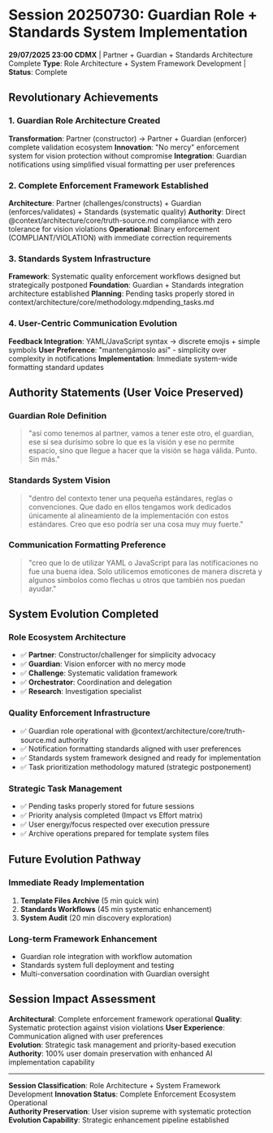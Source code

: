 # Session 20250730: Guardian Role + Standards System Implementation

**29/07/2025 23:00 CDMX** | Partner + Guardian + Standards Architecture Complete
**Type**: Role Architecture + System Framework Development | **Status**: Complete

## Revolutionary Achievements

### 1. Guardian Role Architecture Created
**Transformation**: Partner (constructor) → Partner + Guardian (enforcer) complete validation ecosystem
**Innovation**: "No mercy" enforcement system for vision protection without compromise
**Integration**: Guardian notifications using simplified visual formatting per user preferences

### 2. Complete Enforcement Framework Established  
**Architecture**: Partner (challenges/constructs) + Guardian (enforces/validates) + Standards (systematic quality)
**Authority**: Direct @context/architecture/core/truth-source.md compliance with zero tolerance for vision violations
**Operational**: Binary enforcement (COMPLIANT/VIOLATION) with immediate correction requirements

### 3. Standards System Infrastructure
**Framework**: Systematic quality enforcement workflows designed but strategically postponed
**Foundation**: Guardian + Standards integration architecture established
**Planning**: Pending tasks properly stored in context/architecture/core/methodology.mdpending_tasks.md

### 4. User-Centric Communication Evolution
**Feedback Integration**: YAML/JavaScript syntax → discrete emojis + simple symbols
**User Preference**: "mantengámoslo así" - simplicity over complexity in notifications
**Implementation**: Immediate system-wide formatting standard updates

## Authority Statements (User Voice Preserved)

### Guardian Role Definition
> "así como tenemos al partner, vamos a tener este otro, el guardian, ese sí sea durísimo sobre lo que es la visión y ese no permite espacio, sino que llegue a hacer que la visión se haga válida. Punto. Sin más."

### Standards System Vision  
> "dentro del contexto tener una pequeña estándares, reglas o convenciones. Que dado en ellos tengamos work dedicados únicamente al alineamiento de la implementación con estos estándares. Creo que eso podría ser una cosa muy muy fuerte."

### Communication Formatting Preference
> "creo que lo de utilizar YAML o JavaScript para las notificaciones no fue una buena idea. Solo utilicemos emoticones de manera discreta y algunos símbolos como flechas u otros que también nos puedan ayudar."

## System Evolution Completed

### Role Ecosystem Architecture
- ✅ **Partner**: Constructor/challenger for simplicity advocacy  
- ✅ **Guardian**: Vision enforcer with no mercy mode
- ✅ **Challenge**: Systematic validation framework
- ✅ **Orchestrator**: Coordination and delegation  
- ✅ **Research**: Investigation specialist

### Quality Enforcement Infrastructure
- ✅ Guardian role operational with @context/architecture/core/truth-source.md authority
- ✅ Notification formatting standards aligned with user preferences
- ✅ Standards system framework designed and ready for implementation
- ✅ Task prioritization methodology matured (strategic postponement)

### Strategic Task Management
- ✅ Pending tasks properly stored for future sessions
- ✅ Priority analysis completed (Impact vs Effort matrix)
- ✅ User energy/focus respected over execution pressure
- ✅ Archive operations prepared for template system files

## Future Evolution Pathway

### Immediate Ready Implementation
1. **Template Files Archive** (5 min quick win)
2. **Standards Workflows** (45 min systematic enhancement)  
3. **System Audit** (20 min discovery exploration)

### Long-term Framework Enhancement
- Guardian role integration with workflow automation
- Standards system full deployment and testing
- Multi-conversation coordination with Guardian oversight

## Session Impact Assessment

**Architectural**: Complete enforcement framework operational
**Quality**: Systematic protection against vision violations
**User Experience**: Communication aligned with user preferences  
**Evolution**: Strategic task management and priority-based execution
**Authority**: 100% user domain preservation with enhanced AI implementation capability

---
**Session Classification**: Role Architecture + System Framework Development
**Innovation Status**: Complete Enforcement Ecosystem Operational  
**Authority Preservation**: User vision supreme with systematic protection
**Evolution Capability**: Strategic enhancement pipeline established